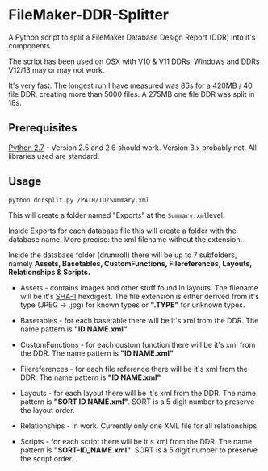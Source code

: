 # FileMaker-DDR-Splitter

A Python script to split a FileMaker Database Design Report (DDR) into it's components.

The script has been used on OSX with V10 & V11 DDRs. Windows and DDRs V12/13 may or may not work.

It's very fast. The longest run I have measured was 86s for a 420MB / 40 file DDR, creating more than 5000 files. A 275MB one file DDR was split in 18s.

## Prerequisites

[Python 2.7](https://www.python.org/) - Version 2.5 and 2.6 should work. Version 3.x probably not. All libraries used are standard.


## Usage

```shell
python ddrsplit.py /PATH/TO/Summary.xml
```
This will create a folder named "Exports" at the ```Summary.xml```level.

Inside Exports for each database file this will create a folder with the database name. More precise: the xml filename without the extension.

Inside the database folder (drumroll) there will be up to 7 subfolders, namely **Assets, Basetables, CustomFunctions, Filereferences, Layouts, Relationships & Scripts.**

+ Assets - contains images and other stuff found in layouts. The filename will be it's [SHA-1](http://en.wikipedia.org/wiki/SHA-1) hexdigest. The file extension is either derived from it's type (JPEG -> .jpg) for known types or **".TYPE"** for unknown types.

+ Basetables - for each basetable there will be it's xml from the DDR. The name pattern is **"ID NAME.xml"**

+ CustomFunctions - for each custom function there will be it's xml from the DDR. The name pattern is **"ID NAME.xml"**

+ Filereferences - for each file reference there will be it's xml from the DDR. The name pattern is **"ID NAME.xml"**

+ Layouts - for each layout there will be it's xml from the DDR. The name pattern is **"SORT ID NAME.xml"**. SORT is a 5 digit number to preserve the layout order.

+ Relationships - In work. Currently only one XML file for all relationships

+ Scripts - for each script there will be it's xml from the DDR. The name pattern is **"SORT-ID_NAME.xml"**.   SORT is a 5 digit number to preserve the script order.


